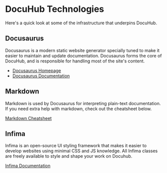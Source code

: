 # DocuHub Technologies

Here's a quick look at some of the infrastructure that underpins DocuHub.

## Docusaurus

Docusaurus is a modern static website generator specially tuned to make it easier to maintain and update documentation. Docusaurus forms the core of DocuHub, and is responsible for handling most of the site's content.

- [Docusaurus Homepage](https://docusaurus.io/)
- [Docusaurus Documentation](https://docusaurus.io/docs/)

## Markdown

Markdown is used by Docusaurus for interpreting plain-text documentation. If you need extra help with markdown, check out the cheatsheet below.

[Markdown Cheatsheet](https://github.com/adam-p/markdown-here/wiki/Markdown-Cheatsheet)

## Infima

Infima is an open-source UI styling framework that makes it easier to develop websites using minimal CSS and JS knowledge. All Infima classes are freely available to style and shape your work on Docuhub.

[Infima Documentation](https://docusaurus.io/docs/styling-layout#styling-your-site-with-infima)